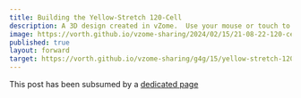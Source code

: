 ```yaml
---
title: Building the Yellow-Stretch 120-Cell
description: A 3D design created in vZome.  Use your mouse or touch to interact.
image: https://vorth.github.io/vzome-sharing/2024/02/15/21-08-22-120-cell-yellowStretch-g4g15-build/120-cell-yellowStretch-g4g15-build.png
published: true
layout: forward
target: https://vorth.github.io/vzome-sharing/g4g/15/yellow-stretch-120-cell
---
```


This post has been subsumed by a
[dedicated page](https://vorth.github.io/vzome-sharing/g4g/15/yellow-stretch-120-cell)
